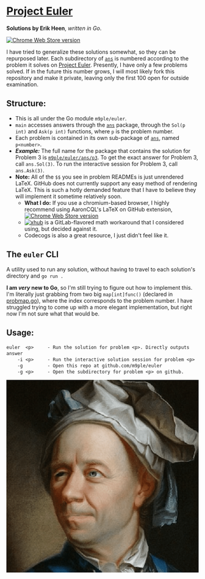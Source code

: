 # [Project Euler](https://projecteuler.net)
**Solutions by Erik Heen**, *written in Go*.

[<img src="https://camo.githubusercontent.com/8826de1ec702ba066e9a0694a7af3ef54c464e560c1206f4912aa1c221f56393/68747470733a2f2f696d672e736869656c64732e696f2f6368726f6d652d7765622d73746f72652f762f63676f6c616f62676c65626a6f6e6a69626c636a61676e706d646d6c676d64613f6c6162656c3d4769744875622532304d617468253230446973706c6179" alt="Chrome Web Store version" data-canonical-src="https://img.shields.io/chrome-web-store/v/cgolaobglebjonjiblcjagnpmdmlgmda?label=GitHub%20Math%20Display" style="max-width: 100%;">](https://chrome.google.com/webstore/detail/github-math-display/cgolaobglebjonjiblcjagnpmdmlgmda "Chrome Web Store link")

I have tried to generalize these solutions somewhat, so they can be repurposed later. Each subdirectory of [`ans`](ans) is numbered according to the problem it solves on [Project Euler](https://projecteuler.net). Presently, I have only a few problems solved. If in the future this number grows, I will most likely fork this repository and make it private, leaving only the first 100 open for outside examination.

## Structure:

* This is all under the Go module `m9ple/euler`.
* `main` accesses answers through the [`ans`](ans) package, through the `Sol(p int)` and `Ask(p int)` functions, where `p` is the problem number.
* Each problem is contained in its own sub-package of [`ans`](ans), named `p<number>`.
* ***Example:*** The full name for the package that contains the solution for Problem 3 is [`m9ple/euler/ans/p3`](ans/p3). To get the exact answer for Problem 3, call `ans.Sol(3)`. To run the interactive session for Problem 3, call `ans.Ask(3)`.
* **Note:** All of the `$$` you see in problem READMEs is just unrendered LaTeX. GitHub does not currently support any easy method of rendering LaTeX. This is such a hotly demanded feature that I have to believe they will implement it sometime relatively soon.
    * **What I do:** If you use a chromium-based browser, I highly recommend using AaronCQL's LaTeX on GitHub extension, [<img src="https://camo.githubusercontent.com/8826de1ec702ba066e9a0694a7af3ef54c464e560c1206f4912aa1c221f56393/68747470733a2f2f696d672e736869656c64732e696f2f6368726f6d652d7765622d73746f72652f762f63676f6c616f62676c65626a6f6e6a69626c636a61676e706d646d6c676d64613f6c6162656c3d4769744875622532304d617468253230446973706c6179" alt="Chrome Web Store version" data-canonical-src="https://img.shields.io/chrome-web-store/v/cgolaobglebjonjiblcjagnpmdmlgmda?label=GitHub%20Math%20Display" style="max-width: 100%;">](https://chrome.google.com/webstore/detail/github-math-display/cgolaobglebjonjiblcjagnpmdmlgmda "Chrome Web Store link")
    * [![xhub](https://img.shields.io/badge/Chrome%20extension-xhub-f2eecb)](https://chrome.google.com/webstore/detail/xhub/anidddebgkllnnnnjfkmjcaallemhjee) is a GitLab-flavored math workaround that I considered using, but decided against it.
    * Codecogs is also a great resource, I just didn't feel like it.

## The `euler` CLI

A utility used to run any solution, without having to travel to each solution's directory and `go run .`

**I am *very* new to Go**, so I'm still trying to figure out how to implement this. I'm literally just grabbing from two big `map[int]func()` (declared in [probmap.go](ans/probmap.go)), where the index corresponds to the problem number. I have struggled trying to come up with a more elegant implementation, but right now I'm not sure what that would be.

## Usage:
```
euler  <p>     - Run the solution for problem <p>. Directly outputs answer
    -i <p>     - Run the interactive solution session for problem <p>
    -g         - Open this repo at github.com/m9ple/euler
    -g <p>     - Open the subdirectory for problem <p> on github.
```

![Portrait of Leonhard Euler](euler.png)
